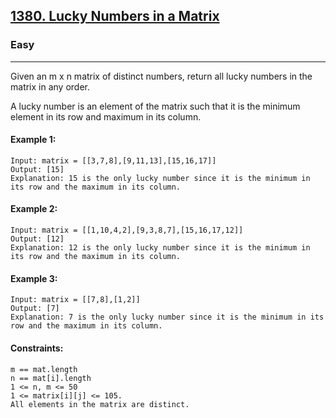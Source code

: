 [1380. Lucky Numbers in a Matrix](https://leetcode.com/problems/lucky-numbers-in-a-matrix/?envType=daily-question&envId=2024-07-19)
---------------------------------------------------------------------------------------------------------------------------------------------

### Easy
---------------------------------------------------------------------------------------------------------------------------------------------

Given an m x n matrix of distinct numbers, return all lucky numbers in the matrix in any order.

A lucky number is an element of the matrix such that it is the minimum element in its row and maximum in its column.

#### Example 1:
```
Input: matrix = [[3,7,8],[9,11,13],[15,16,17]]
Output: [15]
Explanation: 15 is the only lucky number since it is the minimum in its row and the maximum in its column.
```
#### Example 2:
```
Input: matrix = [[1,10,4,2],[9,3,8,7],[15,16,17,12]]
Output: [12]
Explanation: 12 is the only lucky number since it is the minimum in its row and the maximum in its column.
```
#### Example 3:
```
Input: matrix = [[7,8],[1,2]]
Output: [7]
Explanation: 7 is the only lucky number since it is the minimum in its row and the maximum in its column.
```
#### Constraints:
```
m == mat.length
n == mat[i].length
1 <= n, m <= 50
1 <= matrix[i][j] <= 105.
All elements in the matrix are distinct.
```
